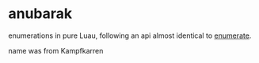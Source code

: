 # anubarak
enumerations in pure Luau, following an api almost identical to [enumerate](https://roblox.github.io/enumerate/).

name was from Kampfkarren